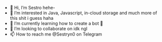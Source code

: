 - 👋 Hi, I’m Sestro hehe-
- 👀 I’m interested in Java, Javascript, in-cloud storage and much more of this shit i guess haha
- 🌱 I’m currently learning how to create a bot 👀
- 💞️ I’m looking to collaborate on idk ngl
- 📫 How to reach me @Sestryn0 on Telegram 

<!---
Sestr0/Sestr0 is a ✨ special ✨ repository because its `README.md` (this file) appears on your GitHub profile.
You can click the Preview link to take a look at your changes.
--->
